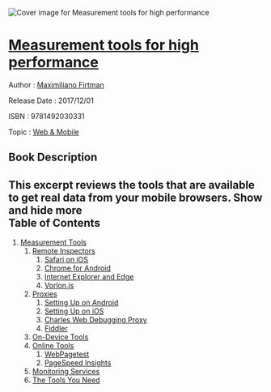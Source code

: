 ![Cover image for Measurement tools for high performance](https://imgdetail.ebookreading.net/cover/cover/web_mobile/EB9781492030331.jpg)

[Measurement tools for high performance](https://ebookreading.net/view/book/Measurement+tools+for+high+performance-EB9781492030331_1.html "Measurement tools for high performance")
====================================================================================================================

Author : [Maximiliano Firtman](https://ebookreading.net/search/author/Maximiliano+Firtman)

Release Date : 2017/12/01

ISBN : 9781492030331

Topic : [Web & Mobile](https://ebookreading.net/search/category/web-mobile)

Book Description
-----------------

 This excerpt reviews the tools that are available to get real data from your mobile browsers.
        Show and hide more                
Table of Contents
-----------------

1. [Measurement Tools](https://ebookreading.net/view/book/Measurement+tools+for+high+performance-EB9781492030331_3.html#chapter_4)
    1. [Remote Inspectors](https://ebookreading.net/view/book/Measurement+tools+for+high+performance-EB9781492030331_3.html#idm139736619563344)
        1. [Safari on iOS](https://ebookreading.net/view/book/Measurement+tools+for+high+performance-EB9781492030331_3.html#idm139736619553200)
        1. [Chrome for Android](https://ebookreading.net/view/book/Measurement+tools+for+high+performance-EB9781492030331_3.html#idm139736619552576)
        1. [Internet Explorer and Edge](https://ebookreading.net/view/book/Measurement+tools+for+high+performance-EB9781492030331_3.html#idm139736619482272)
        1. [Vorlon.js](https://ebookreading.net/view/book/Measurement+tools+for+high+performance-EB9781492030331_3.html#idm139736619296032)
    1. [Proxies](https://ebookreading.net/view/book/Measurement+tools+for+high+performance-EB9781492030331_3.html#idm139736619563040)
        1. [Setting Up on Android](https://ebookreading.net/view/book/Measurement+tools+for+high+performance-EB9781492030331_3.html#idm139736619285744)
        1. [Setting Up on iOS](https://ebookreading.net/view/book/Measurement+tools+for+high+performance-EB9781492030331_3.html#idm139736619277776)
        1. [Charles Web Debugging Proxy](https://ebookreading.net/view/book/Measurement+tools+for+high+performance-EB9781492030331_3.html#idm139736619266416)
        1. [Fiddler](https://ebookreading.net/view/book/Measurement+tools+for+high+performance-EB9781492030331_3.html#idm139736619253584)
    1. [On-Device Tools](https://ebookreading.net/view/book/Measurement+tools+for+high+performance-EB9781492030331_3.html#idm139736619289024)
    1. [Online Tools](https://ebookreading.net/view/book/Measurement+tools+for+high+performance-EB9781492030331_3.html#idm139736619251088)
        1. [WebPagetest](https://ebookreading.net/view/book/Measurement+tools+for+high+performance-EB9781492030331_3.html#idm139736619245680)
        1. [PageSpeed Insights](https://ebookreading.net/view/book/Measurement+tools+for+high+performance-EB9781492030331_3.html#idm139736619245424)
    1. [Monitoring Services](https://ebookreading.net/view/book/Measurement+tools+for+high+performance-EB9781492030331_3.html#idm139736619210448)
    1. [The Tools You Need](https://ebookreading.net/view/book/Measurement+tools+for+high+performance-EB9781492030331_3.html#idm139736619196416)
